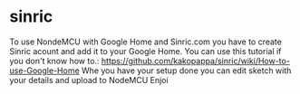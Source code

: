 # sinric
To use NondeMCU with Google Home and Sinric.com you have to create Sinric acount and add it to your Google Home.
You can use this tutorial if you don't know how to.:
https://github.com/kakopappa/sinric/wiki/How-to-use-Google-Home
Whe you have your setup done you can edit sketch with your details and upload to NodeMCU
Enjoi 
